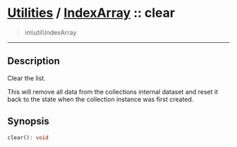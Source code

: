 # [Utilities](util.md) / [IndexArray](util-IndexArray.md) :: clear
 > im\util\IndexArray
____

## Description
Clear the list.

This will remove all data from the
collections internal dataset and reset it back to the state
when the collection instance was first created.

## Synopsis
```php
clear(): void
```
